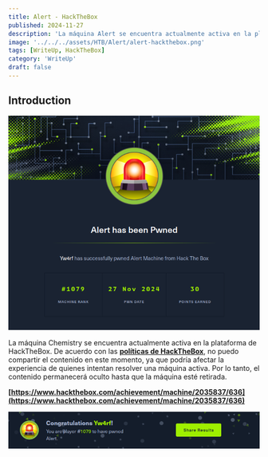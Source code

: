 ```yaml
---
title: Alert - HackTheBox
published: 2024-11-27
description: 'La máquina Alert se encuentra actualmente activa en la plataforma de HackTheBox. De acuerdo con las políticas de HackTheBox, no puedo compartir el contenido en este momento, ya que podría afectar la experiencia de quienes intentan resolver una máquina activa. Por lo tanto, el contenido permanecerá oculto hasta que la máquina esté retirada.'
image: '../../../assets/HTB/Alert/alert-hackthebox.png'
tags: [WriteUp, HackTheBox]
category: 'WriteUp'
draft: false 
---
```


## Introduction

![Alert yw4rf](../../../assets/HTB/Alert/alert-hackthebox.png)

La máquina Chemistry se encuentra actualmente activa en la plataforma de HackTheBox. De acuerdo con las **[políticas de HackTheBox](https://help.hackthebox.com/en/articles/5188925-streaming-writeups-walkthrough-guidelines)**, no puedo compartir el contenido en este momento, ya que podría afectar la experiencia de quienes intentan resolver una máquina activa. Por lo tanto, el contenido permanecerá oculto hasta que la máquina esté retirada.

**[https://www.hackthebox.com/achievement/machine/2035837/636](https://www.hackthebox.com/achievement/machine/2035837/636)**

![Alert yw4rf](../../../assets/HTB/Alert/alert-pwnd.png)